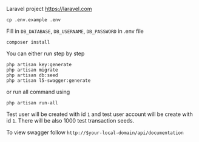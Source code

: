 Laravel project
https://laravel.com

```
cp .env.example .env
```

Fill in `DB_DATABASE`, `DB_USERNAME`, `DB_PASSWORD` in .env file

```
composer install
```

You can either run step by step

```
php artisan key:generate
php artisan migrate
php artisan db:seed
php artisan l5-swagger:generate
```

or run all command using
```
php artisan run-all
```

Test user will be created with id `1` and test user account will be create with id `1`. There will be also 1000 test transaction seeds.

To view swagger follow `http://$your-local-domain/api/documentation`

